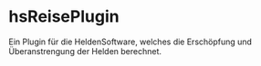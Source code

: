 # hsReisePlugin
Ein Plugin für die HeldenSoftware, welches die Erschöpfung und Überanstrengung der Helden berechnet.
